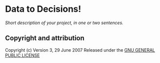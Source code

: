 # **Data to Decisions!**

*Short description of your project, in one or two sentences.* 



## Copyright and attribution

                      
Copyright (c)  Version 3, 29 June 2007  Released under the [GNU GENERAL PUBLIC LICENSE](https://github.com/dscience25/data-to-decision/commit/8b5a72b214341d5f0443e50449e9bd212ae9a489)
